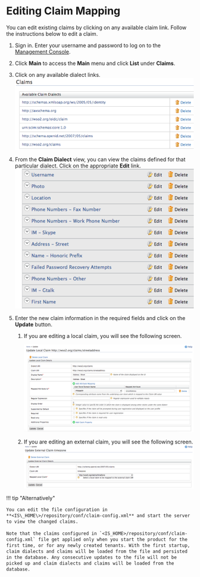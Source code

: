 # Editing Claim Mapping

You can edit existing claims by clicking on any available claim link.
Follow the instructions below to edit a claim.

1.  Sign in. Enter your username and password to log on to the
    [Management Console](../../setup/getting-started-with-the-management-console).
2.  Click **Main** to access the **Main** menu and click **List** under
    **Claims**.
3.  Click on any available dialect links.  
    ![dialect-links](../assets/img/using-wso2-identity-server/dialect-links.png)
4.  From the **Claim Dialect** view, you can view the claims defined for
    that particular dialect. Click on the appropriate **Edit** link.  
    ![claim-dialect-view](../assets/img/using-wso2-identity-server/claim-dialect-view.png)
5.  Enter the new claim information in the required fields and click on
    the **Update** button.

    1.  If you are editing a local claim, you will see the following
        screen.

        ![update-local-claim](../assets/img/using-wso2-identity-server/update-local-claim.png) 

    2.  If you are editing an external claim, you will see the following
        screen.  
        ![editing-external-claim](../assets/img/using-wso2-identity-server/editing-external-claim.png)

!!! tip "Alternatively"  
    
    You can edit the file configuration in
    **<IS\_HOME\>/repository/conf/claim-config.xml** and start the server
    to view the changed claims.
    
    Note that the claims configured in `<IS_HOME>/repository/conf/claim-config.xml` file get applied only when you start the product for the first time, or for any newly created tenants. With the first startup, claim dialects and claims will be loaded from the file and persisted in the database. Any consecutive updates to the file will not be picked up and claim dialects and claims will be loaded from the database.
    
